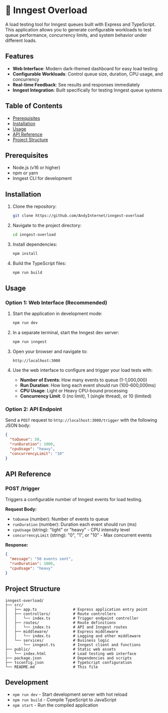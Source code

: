 # 🧨 Inngest Overload

A load testing tool for Inngest queues built with Express and TypeScript. This application allows you to generate configurable workloads to test queue performance, concurrency limits, and system behavior under different loads.

## Features

- **Web Interface**: Modern dark-themed dashboard for easy load testing
- **Configurable Workloads**: Control queue size, duration, CPU usage, and concurrency
- **Real-time Feedback**: See results and responses immediately
- **Inngest Integration**: Built specifically for testing Inngest queue systems

## Table of Contents

- [Prerequisites](#prerequisites)
- [Installation](#installation)
- [Usage](#usage)
- [API Reference](#api-reference)
- [Project Structure](#project-structure)

## Prerequisites

- Node.js (v16 or higher)
- npm or yarn
- Inngest CLI for development

## Installation

1. Clone the repository:

   ```bash
   git clone https://github.com/AndyInternet/inngest-overload
   ```

2. Navigate to the project directory:

   ```bash
   cd inngest-overload
   ```

3. Install dependencies:

   ```bash
   npm install
   ```

4. Build the TypeScript files:
   ```bash
   npm run build
   ```

## Usage

### Option 1: Web Interface (Recommended)

1. Start the application in development mode:

   ```bash
   npm run dev
   ```

2. In a separate terminal, start the Inngest dev server:

   ```bash
   npm run inngest
   ```

3. Open your browser and navigate to:

   ```
   http://localhost:3000
   ```

4. Use the web interface to configure and trigger your load tests with:
   - **Number of Events**: How many events to queue (1-1,000,000)
   - **Run Duration**: How long each event should run (100-600,000ms)
   - **CPU Usage**: Light or Heavy CPU-bound processing
   - **Concurrency Limit**: 0 (no limit), 1 (single thread), or 10 (limited)

### Option 2: API Endpoint

Send a `POST` request to `http://localhost:3000/trigger` with the following JSON body:

```json
{
  "toQueue": 50,
  "runDuration": 1000,
  "cpuUsage": "heavy",
  "concurrencyLimit": "10"
}
```

## API Reference

### POST /trigger

Triggers a configurable number of Inngest events for load testing.

**Request Body:**

- `toQueue` (number): Number of events to queue
- `runDuration` (number): Duration each event should run (ms)
- `cpuUsage` (string): "light" or "heavy" - CPU intensity level
- `concurrencyLimit` (string): "0", "1", or "10" - Max concurrent events

**Response:**

```json
{
  "message": "50 events sent",
  "runDuration": 1000,
  "cpuUsage": "heavy"
}
```

## Project Structure

```
inngest-overload/
├── src/
│   ├── app.ts                # Express application entry point
│   ├── controllers/          # Route controllers
│   │   └── index.ts          # Trigger endpoint controller
│   ├── routes/               # Route definitions
│   │   └── index.ts          # API and Inngest routes
│   ├── middleware/           # Express middleware
│   │   └── index.ts          # Logging and other middleware
│   └── services/             # Business logic
│       └── inngest.ts        # Inngest client and functions
├── public/                   # Static web assets
│   └── index.html            # Load testing web interface
├── package.json              # Dependencies and scripts
├── tsconfig.json             # TypeScript configuration
└── README.md                 # This file
```

## Development

- `npm run dev` - Start development server with hot reload
- `npm run build` - Compile TypeScript to JavaScript
- `npm start` - Run the compiled application

